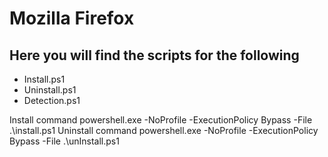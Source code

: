 # Mozilla Firefox

## Here you will find the scripts for the following

- Install.ps1
- Uninstall.ps1
- Detection.ps1

Install command
powershell.exe -NoProfile -ExecutionPolicy Bypass -File .\install.ps1
Uninstall command
powershell.exe -NoProfile -ExecutionPolicy Bypass -File .\unInstall.ps1
